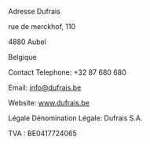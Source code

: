 Adresse
Dufrais

rue de merckhof, 110

4880 Aubel

Belgique

Contact
Telephone: +32 87 680 680

Email: info@dufrais.be

Website: www.dufrais.be

Légale
Dénomination Légale: Dufrais S.A.

TVA : BE0417724065